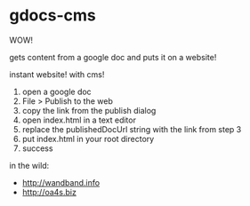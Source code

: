 # gdocs-cms

WOW!  

gets content from a google doc and puts it on a website!  

instant website! with cms!

1. open a google doc
2. File > Publish to the web
3. copy the link from the publish dialog
4. open index.html in a text editor
5. replace the publishedDocUrl string with the link from step 3
6. put index.html in your root directory
7. success

in the wild:
 - http://wandband.info
 - http://oa4s.biz
